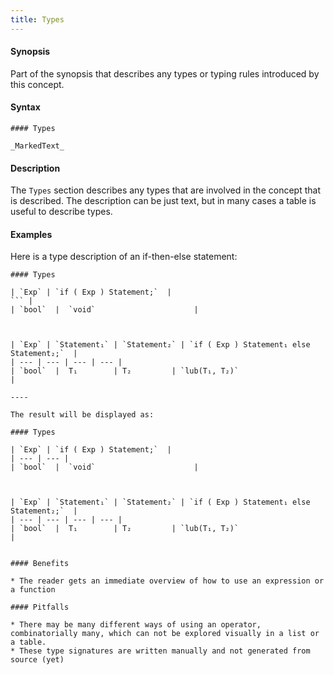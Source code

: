 ```yaml
---
title: Types
---
```


#### Synopsis

Part of the synopsis that describes any types or typing rules introduced by this concept.

#### Syntax

```
#### Types

_MarkedText_
```

#### Description

The `Types` section describes any types that are involved in the concept that is described.
The description can be just text, but in many cases a table is useful to describe types.


#### Examples

Here is a type description of an if-then-else statement:

```
#### Types

| `Exp` | `if ( Exp ) Statement;`  |
``` | 
| `bool`  |  `void`                      |



| `Exp` | `Statement₁` | `Statement₂` | `if ( Exp ) Statement₁ else Statement₂;`  |
| --- | --- | --- | --- |
| `bool`  |  T₁        | T₂         | `lub(T₁, T₂)`                               |

----

The result will be displayed as:

#### Types

| `Exp` | `if ( Exp ) Statement;`  |
| --- | --- |
| `bool`  |  `void`                      |



| `Exp` | `Statement₁` | `Statement₂` | `if ( Exp ) Statement₁ else Statement₂;`  |
| --- | --- | --- | --- |
| `bool`  |  T₁        | T₂         | `lub(T₁, T₂)`                               |


#### Benefits

* The reader gets an immediate overview of how to use an expression or a function

#### Pitfalls

* There may be many different ways of using an operator, combinatorially many, which can not be explored visually in a list or a table.
* These type signatures are written manually and not generated from source (yet)

